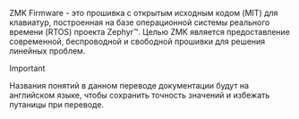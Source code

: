 ZMK Firmware - это прошивка с открытым исходным кодом (MIT) для клавиатур, построенная на базе операционной системы реального времени (RTOS) проекта Zephyr™. Целью ZMK является предоставление современной, беспроводной и свободной прошивки для решения линейных проблем.

> [!IMPORTANT]  
> Названия понятий в данном переводе документации будут на английском языке, чтобы сохранить точность значений и избежать путаницы при переводе.
